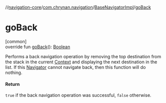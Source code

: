 //[navigation-core](../../../index.md)/[com.chrynan.navigation](../index.md)/[BaseNavigatorImpl](index.md)/[goBack](go-back.md)

# goBack

[common]\
override fun [goBack](go-back.md)(): [Boolean](https://kotlinlang.org/api/latest/jvm/stdlib/kotlin/-boolean/index.html)

Performs a back navigation operation by removing the top destination from the stack in the current [Context](index.md) and displaying the next destination in the list. If this [Navigator](../-navigator/index.md) cannot navigate back, then this function will do nothing.

#### Return

`true` if the back navigation operation was successful, `false` otherwise.
